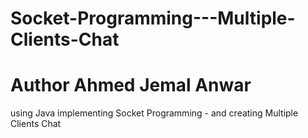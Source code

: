 # Socket-Programming---Multiple-Clients-Chat
# Author Ahmed Jemal Anwar
using Java implementing Socket Programming - and creating Multiple Clients Chat
